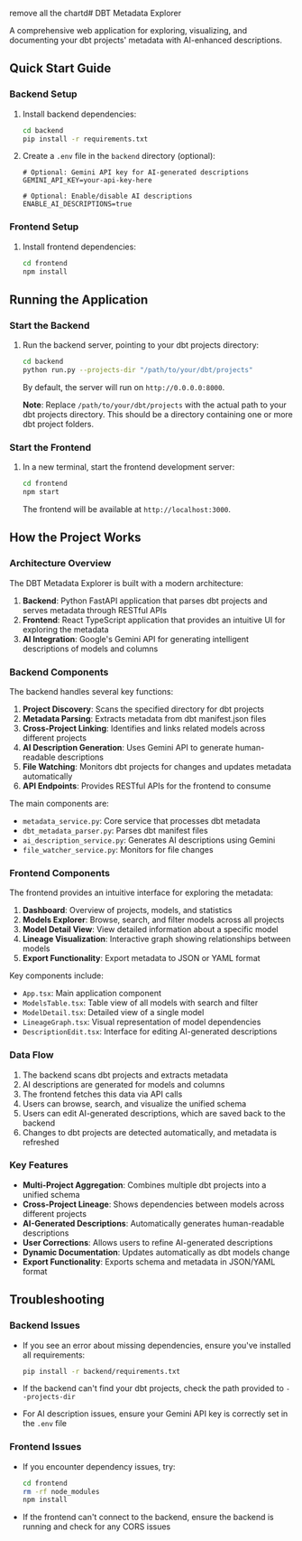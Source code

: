 remove all the chartd# DBT Metadata Explorer

A comprehensive web application for exploring, visualizing, and documenting your dbt projects' metadata with AI-enhanced descriptions.

## Quick Start Guide

### Backend Setup

1. Install backend dependencies:
   ```bash
   cd backend
   pip install -r requirements.txt
   ```

2. Create a `.env` file in the `backend` directory (optional):
   ```
   # Optional: Gemini API key for AI-generated descriptions
   GEMINI_API_KEY=your-api-key-here
   
   # Optional: Enable/disable AI descriptions
   ENABLE_AI_DESCRIPTIONS=true
   ```

### Frontend Setup

1. Install frontend dependencies:
   ```bash
   cd frontend
   npm install
   ```

## Running the Application

### Start the Backend

1. Run the backend server, pointing to your dbt projects directory:
   ```bash
   cd backend
   python run.py --projects-dir "/path/to/your/dbt/projects"
   ```

   By default, the server will run on `http://0.0.0.0:8000`.

   **Note**: Replace `/path/to/your/dbt/projects` with the actual path to your dbt projects directory. This should be a directory containing one or more dbt project folders.

### Start the Frontend

1. In a new terminal, start the frontend development server:
   ```bash
   cd frontend
   npm start
   ```

   The frontend will be available at `http://localhost:3000`.

## How the Project Works

### Architecture Overview

The DBT Metadata Explorer is built with a modern architecture:

1. **Backend**: Python FastAPI application that parses dbt projects and serves metadata through RESTful APIs
2. **Frontend**: React TypeScript application that provides an intuitive UI for exploring the metadata
3. **AI Integration**: Google's Gemini API for generating intelligent descriptions of models and columns

### Backend Components

The backend handles several key functions:

1. **Project Discovery**: Scans the specified directory for dbt projects
2. **Metadata Parsing**: Extracts metadata from dbt manifest.json files
3. **Cross-Project Linking**: Identifies and links related models across different projects
4. **AI Description Generation**: Uses Gemini API to generate human-readable descriptions
5. **File Watching**: Monitors dbt projects for changes and updates metadata automatically
6. **API Endpoints**: Provides RESTful APIs for the frontend to consume

The main components are:
- `metadata_service.py`: Core service that processes dbt metadata
- `dbt_metadata_parser.py`: Parses dbt manifest files
- `ai_description_service.py`: Generates AI descriptions using Gemini
- `file_watcher_service.py`: Monitors for file changes

### Frontend Components

The frontend provides an intuitive interface for exploring the metadata:

1. **Dashboard**: Overview of projects, models, and statistics
2. **Models Explorer**: Browse, search, and filter models across all projects
3. **Model Detail View**: View detailed information about a specific model
4. **Lineage Visualization**: Interactive graph showing relationships between models
5. **Export Functionality**: Export metadata to JSON or YAML format

Key components include:
- `App.tsx`: Main application component
- `ModelsTable.tsx`: Table view of all models with search and filter
- `ModelDetail.tsx`: Detailed view of a single model
- `LineageGraph.tsx`: Visual representation of model dependencies
- `DescriptionEdit.tsx`: Interface for editing AI-generated descriptions

### Data Flow

1. The backend scans dbt projects and extracts metadata
2. AI descriptions are generated for models and columns
3. The frontend fetches this data via API calls
4. Users can browse, search, and visualize the unified schema
5. Users can edit AI-generated descriptions, which are saved back to the backend
6. Changes to dbt projects are detected automatically, and metadata is refreshed

### Key Features

- **Multi-Project Aggregation**: Combines multiple dbt projects into a unified schema
- **Cross-Project Lineage**: Shows dependencies between models across different projects
- **AI-Generated Descriptions**: Automatically generates human-readable descriptions
- **User Corrections**: Allows users to refine AI-generated descriptions
- **Dynamic Documentation**: Updates automatically as dbt models change
- **Export Functionality**: Exports schema and metadata in JSON/YAML format

## Troubleshooting

### Backend Issues

- If you see an error about missing dependencies, ensure you've installed all requirements:
  ```bash
  pip install -r backend/requirements.txt
  ```

- If the backend can't find your dbt projects, check the path provided to `--projects-dir`

- For AI description issues, ensure your Gemini API key is correctly set in the `.env` file

### Frontend Issues

- If you encounter dependency issues, try:
  ```bash
  cd frontend
  rm -rf node_modules
  npm install
  ```

- If the frontend can't connect to the backend, ensure the backend is running and check for any CORS issues
